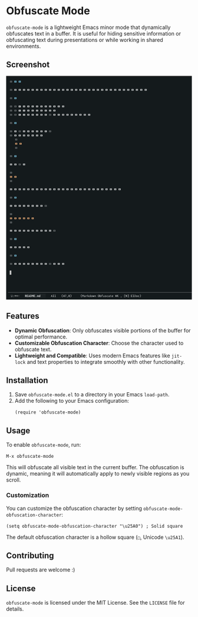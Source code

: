 # Obfuscate Mode

`obfuscate-mode` is a lightweight Emacs minor mode that dynamically obfuscates text in a buffer. It is useful for hiding sensitive information or obfuscating text during presentations or while working in shared environments.

## Screenshot
![obfuscate mode](https://github.com/kborling/obfuscate-mode.el/blob/main/obfuscate-mode.png)

## Features

- **Dynamic Obfuscation**: Only obfuscates visible portions of the buffer for optimal performance.
- **Customizable Obfuscation Character**: Choose the character used to obfuscate text.
- **Lightweight and Compatible**: Uses modern Emacs features like `jit-lock` and text properties to integrate smoothly with other functionality.

## Installation

1. Save `obfuscate-mode.el` to a directory in your Emacs `load-path`.
2. Add the following to your Emacs configuration:
   ```elisp
   (require 'obfuscate-mode)
   ```

## Usage

To enable `obfuscate-mode`, run:

```elisp
M-x obfuscate-mode
```

This will obfuscate all visible text in the current buffer. The obfuscation is dynamic, meaning it will automatically apply to newly visible regions as you scroll.

### Customization

You can customize the obfuscation character by setting `obfuscate-mode-obfuscation-character`:

```elisp
(setq obfuscate-mode-obfuscation-character "\u25A0") ; Solid square
```

The default obfuscation character is a hollow square (`▢`, Unicode `\u25A1`).

## Contributing

Pull requests are welcome :)

## License

`obfuscate-mode` is licensed under the MIT License. See the `LICENSE` file for details.

